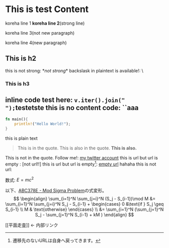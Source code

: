 # This is test Content
koreha line 1
**koreha line 2**(strong line)

koreha line 3(not new paragraph)


koreha line 4(new paragraph)

## This is h2
this is not strong: \**not strong**
backslask in plaintext is available!: \\

### This is h3
inline code test here: `v.iter().join(" ");`testetste
this is no content code: ``aaa
---
```rust
fn main(){
    println!("Hello World!");
}
```
this is plain text

> This is in the quote.
This is also in the quote.
> **This is also.**

This is not in the quote.
Follow me!: [my twitter account](https://x.com/ardririy)
this is url but url is empty : [not url!!]
this is url but url is empty[^test]: [empty url]() hahaha
this is not url: [](https://x.com/ardririy)

数式: $E = mc^2$

以下、[ABC378E - Mod Sigma Problem](https://atcoder.jp/contests/abc378/tasks/abc378_e)の式変形。
$$
\begin{align}
\sum_{i=1}^N \sum_{j=i}^N (S_j - S_{i-1})\mod  M &= \sum_{i=1}^N \sum_{j=i}^N S_j - S_{i-1} + \begin{cases} 0 &\text{if } S_j \geq S_{i-1} \\ M & \text{otherwise} \end{cases} \\
&= \sum_{i=1}^N (\sum_{j=1}^N S_j - \sum_{j=1}^N S_{i-1} + kM )
\end{align}
$$


[[平面走査]] ← 内部リンク

[^test]: 遷移先のないURLは自身へ戻ってきます。
